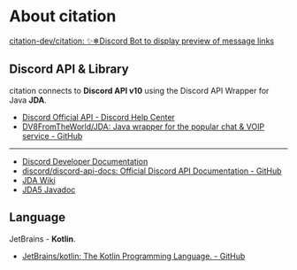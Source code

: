 # About citation

[citation-dev/citation: ✨❄Discord Bot to display preview of message links](https://github.com/citation-dev/citation)

## Discord API & Library

citation connects to **Discord API v10** using the Discord API Wrapper for Java **JDA**.

- [Discord Official API - Discord Help Center](https://support.discord.com/hc/en-us/articles/212889058)
- [DV8FromTheWorld/JDA: Java wrapper for the popular chat & VOIP service - GitHub](https://github.com/DV8FromTheWorld/JDA)

---

- [Discord Developer Documentation](https://discord.com/developers/docs/intro)
- [discord/discord-api-docs: Official Discord API Documentation - GitHub](https://github.com/discord/discord-api-docs)
- [JDA Wiki](https://jda.wiki/introduction/jda/)
- [JDA5 Javadoc](https://ci.dv8tion.net/job/JDA5/javadoc/)

## Language

JetBrains - **Kotlin**.

- [JetBrains/kotlin: The Kotlin Programming Language. - GitHub](https://github.com/JetBrains/kotlin)
